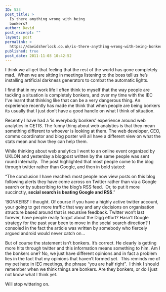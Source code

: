 ```yaml
---
ID: 533
post_title: >
  Is there anything wrong with being
  bonkers?
author: David
post_excerpt: ""
layout: post
permalink: >
  https://davidsherlock.co.uk/is-there-anything-wrong-with-being-bonkers/
published: true
post_date: 2011-11-03 10:42:52
---
```

I think we all get that feeling that the rest of the world has gone completely mad.  When we are sitting in meetings listening to the boss tell us he’s installing artificial darkness generators to combat the automatic lights.

I find that in my work life I often think to myself that the way people are tackling a situation is completely bonkers, and over my time with the IEC I’ve learnt that thinking like that can be a very dangerous thing. An experience recently has made me think that when people are being bonkers its usually that I just don’t have a good handle on what I think of situation.

Recently I have had a ‘is everybody bonkers’ experience around web analytics in CETIS. The funny thing about web analytics is that they mean something different to whoever is looking at them. The web developer, CEO, comms coordinator and blog poster will all have a different view on what the stats mean and how they can help them.

While thinking about web analytics I went to an online event organized by UKLON and yesterday a blogpost written by the same people was sent round internally.  The post highlighted that most people come to the blog through twitter rather than Google, and then in bold stated:

“The conclusion I have reached: most people now view posts on this blog following alerts they have come across on Twitter rather than via a Google search or by subscribing to the blog’s RSS feed.  Or, to put it more succinctly, <strong>social search is beating Google and RSS</strong>.”

‘BONKERS!’ I thought. Of course if you have a highly active twitter account, your going to get more traffic that way and any decisions on organisation structure based around that is recursive feedback. Twitter won’t last forever, have people really forgot about the Digg effort? Hasn’t Google strategy for the past year been to move in the social search direction? I consoled in the fact the article was written by somebody who fiercely argued android would never catch on…

But of course the statement isn’t bonkers. It’s correct. He clearly is getting more hits through twitter and this information means something to him. Am I the bonkers one? No, we just have different opinions and in fact a problem lies in the fact that my opinions that haven’t formed yet.  This reminds me of my pet hate in IEC meetings, the phrase “you are half right”.  I think I should remember when we think things are bonkers. Are they bonkers, or do I just not know what I think yet.

Will stop wittering on.
